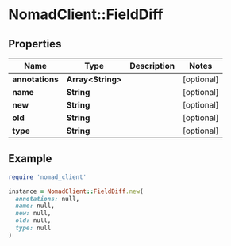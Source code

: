# NomadClient::FieldDiff

## Properties

| Name | Type | Description | Notes |
| ---- | ---- | ----------- | ----- |
| **annotations** | **Array&lt;String&gt;** |  | [optional] |
| **name** | **String** |  | [optional] |
| **new** | **String** |  | [optional] |
| **old** | **String** |  | [optional] |
| **type** | **String** |  | [optional] |

## Example

```ruby
require 'nomad_client'

instance = NomadClient::FieldDiff.new(
  annotations: null,
  name: null,
  new: null,
  old: null,
  type: null
)
```

